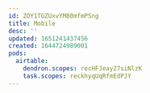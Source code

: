 ```yaml
---
id: ZOY1TGZUxvYM80mfmPSng
title: Mobile
desc: ''
updated: 1651241437456
created: 1644724989001
pods:
  airtable:
    dendron.scopes: recHFJeay27siNlzK
    task.scopes: reckhyqUqRfmEdPJY
---
```


